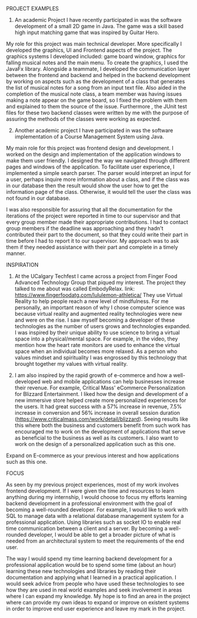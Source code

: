 PROJECT EXAMPLES
1.	An academic Project I have recently participated in was the software development of a small 2D game in Java. The game was a skill based high input matching game that was inspired by Guitar Hero.

My role for this project was main technical developer. More specifically I developed the graphics, UI and Frontend aspects of the project. The graphics systems I developed included: game board window, graphics for falling musical notes and the main menu. To create the graphics, I used the JavaFx library.
Alongside a teammate, I developed the communication layer between the frontend and backend and helped in the backend development by working on aspects such as the development of a class that generates the list of musical notes for a song from an input text file. Also aided in the completion of the musical note class, a team member was having issues making a note appear on the game board, so I fixed the problem with them and explained to them the source of the issue. Furthermore , the JUnit test files for these two backend classes were written by me with the purpose of assuring the methods of the classes were working as expected.

2.	Another academic project I have participated in was the software implementation of a Course Management System using Java.

My main role for this project was frontend design and development. I worked on the design and implementation of the application windows to make them user friendly. I designed the way we navigated through different pages and windows of the application.  To facilitate user experience, I implemented a simple search parser. The parser would interpret an input for a user, perhaps inquire more information about a class, and if the class was in our database then the result would show the user how to get the information page of the class. Otherwise, it would tell the user the class was not found in our database.

I was also responsible for assuring that all the documentation for the iterations of the project were reported in time to our supervisor and that every group member made their appropriate contributions. I had to contact group members if the deadline was approaching and they hadn't contributed their part to the document, so that they could write their part in time before I had to report it to our supervisor. My approach was to ask them if they needed assistance with their part and complete in a timely manner.

INSPIRATION
1.	At the UCalgary Techfest I came across a project from Finger Food Advanced Technology Group that piqued my interest. The project they talked to me about was called EmbodyRelax. link: https://www.fingerfoodatg.com/lululemon-athletica/ They use Virtual Reality to help people reach a new level of mindfulness. For me personally, an important reason of why I chose computer science was because virtual reality and augmented reality technologies were new and were on the rise. I saw myself becoming a developer of these technologies as the number of users grows and technologies expanded. I was inspired by their unique ability to use science to bring a virtual space into a physical/mental space. For example, in the video, they mention how the heart rate monitors are used to enhance the virtual space when an individual becomes more relaxed. As a person who values mindset and spirituality I was engrossed by this technology that brought together my values with virtual reality.

2.	I am also inspired by the rapid growth of e-commerce and how a well-developed web and mobile applications can help businesses increase their revenue. For example, Critical Mass' eCommerce Personalization for Blizzard Entertainment. I liked how the design and development of a new immersive store helped create more personalized experiences for the users. It had great success with a 57% increase in revenue, 7.5% increase in conversion and 56% increase in overall session duration (https://www.criticalmass.com/work/detail/blizzard). Seeing results like this where both the business and customers benefit from such work has encouraged me to work on the development of applications that serve as beneficial to the business as well as its customers. I also want to work on the design of a personalized application such as this one.

Expand on E-commerce as your previous interest and how applications such as this one.

FOCUS

As seen by my previous project experiences, most of my work involves frontend development. If I were given the time and resources to learn anything during my internship, I would choose to focus my efforts learning backend development in a professional environment with the goal of becoming a well-rounded developer. For example, I would like to work with SQL to manage data with a relational database management system for a professional application. Using libraries such as socket IO to enable real time communication between a client and a server. By becoming a well-rounded developer, I would be able to get a broader picture of what is needed from an architectural system to meet the requirements of the end user. 

The way I would spend my time learning backend development for a professional application would be to spend some time (about an hour) learning these new technologies and libraries by reading their documentation and applying what I learned in a practical application. I would seek advice from people who have used these technologies to see how they are used in real world examples and seek involvement in areas where I can expand my knowledge. My hope is to find an area in the project where can provide my own ideas to expand or improve on existent systems in order to improve end user experience and leave my mark in the project.


